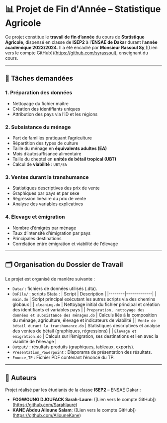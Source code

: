 # 📊 Projet de Fin d'Année – Statistique Agricole

Ce projet constitue le **travail de fin d’année** du cours de **Statistique Agricole**, dispensé en classe de **ISEP2** à l’**ENSAE de Dakar** durant l’**année académique 2023/2024**.
Il a été encadré par **Monsieur Rassoul Sy**,([Lien vers le compte GitHub])(https://github.com/syrassoul), enseignant du cours.

---

## 📝 Tâches demandées

### 1. Préparation des données
- Nettoyage du fichier maître
- Création des identifiants uniques
- Attribution des pays via l’ID et les régions

### 2. Subsistance du ménage
- Part de familles pratiquant l’agriculture
- Répartition des types de culture
- Taille du ménage en **équivalents adultes (EA)**
- Mois d’autosuffisance alimentaire
- Taille du cheptel en **unités de bétail tropical (UBT)**
- Calcul de **viabilité** : `UBT/EA`

### 3. Ventes durant la transhumance
- Statistiques descriptives des prix de vente
- Graphiques par pays et par sexe
- Régression linéaire du prix de vente
- Analyse des variables explicatives

### 4. Élevage et émigration
- Nombre d’émigrés par ménage
- Taux d’intensité d’émigration par pays
- Principales destinations
- Corrélation entre émigration et viabilité de l’élevage

---

## 🗂️ Organisation du Dossier de Travail

Le projet est organisé de manière suivante :

- `Data/` : fichiers de données utilisés (.dta).
- `DoFile/` : scripts Stata :
| Script | Description |
|--------|-------------|
| `main.do` | Script principal exécutant les autres scripts via des chemins globaux |
| `cleaning.do` | Nettoyage initial du fichier principal et création des identifiants et variables pays |
| `Preparation, nettoyage des données et subsistance des ménages.do` | Calculs liés à la composition du ménage, agriculture, élevage et indicateurs de viabilité |
| `Vente de bétail durant la transhumance.do` | Statistiques descriptives et analyse des ventes de bétail (graphiques, régressions) |
| `Elevage et emigration.do` | Calculs sur l’émigration, ses destinations et lien avec la viabilité de l’élevage |
- `Output/` : résultats produits (graphiques, tableaux, exports).
- `Presentation_Powerpoint` : Diaporama de présentation des résultats.
- `Enonce_TP` : Fichier PDF contenant l’énoncé du TP.

---

## 👥 Auteurs

Projet réalisé par les étudiants de la classe **ISEP2** – ENSAE Dakar :

- **FOGWOUNG DJOUFACK Sarah-Laure**: ([Lien vers le compte GitHub])(https://github.com/Sarahlaure)  
- **KANE Abdou Alioune Salam**: ([Lien vers le compte GitHub])(https://github.com/AliouneKane)

